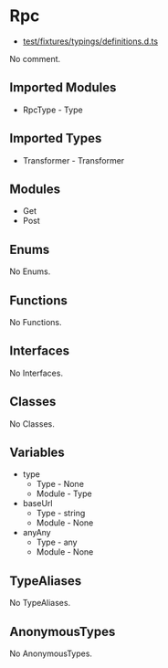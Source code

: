# Rpc

* [test/fixtures/typings/definitions.d.ts](/test/fixtures/typings/definitions.d.ts#L75)

No comment.

## Imported Modules

* RpcType - Type

## Imported Types

* Transformer - Transformer

## Modules

* Get
* Post

## Enums

No Enums.

## Functions

No Functions.

## Interfaces

No Interfaces.

## Classes

No Classes.

## Variables

* type
  * Type - None
  * Module - Type
* baseUrl
  * Type - string
  * Module - None
* anyAny
  * Type - any
  * Module - None

## TypeAliases

No TypeAliases.

## AnonymousTypes

No AnonymousTypes.
